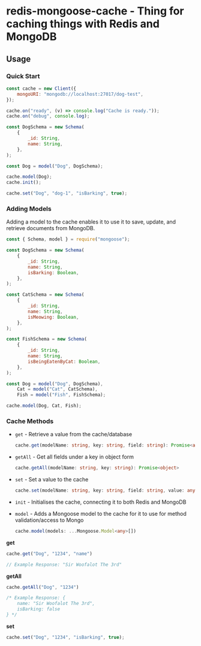 # redis-mongoose-cache - Thing for caching things with Redis and MongoDB

## Usage

### Quick Start

```js
const cache = new Client({
	mongoURI: "mongodb://localhost:27017/dog-test",
});

cache.on("ready", (v) => console.log("Cache is ready."));
cache.on("debug", console.log);

const DogSchema = new Schema(
	{
		_id: String,
		name: String,
	},
);

const Dog = model("Dog", DogSchema);

cache.model(Dog);
cache.init();

cache.set("Dog", "dog-1", "isBarking", true);
```

### Adding Models
Adding a model to the cache enables it to use it to save, update, and retrieve documents from MongoDB.
```js
const { Schema, model } = require("mongoose");

const DogSchema = new Schema(
	{
		_id: String,
        name: String,
        isBarking: Boolean,
	},
);

const CatSchema = new Schema(
	{
		_id: String,
        name: String,
        isMeowing: Boolean,
	},
);

const FishSchema = new Schema(
	{
		_id: String,
        name: String,
        isBeingEatenByCat: Boolean,
	},
);

const Dog = model("Dog", DogSchema),
    Cat = model("Cat", CatSchema),
    Fish = model("Fish", FishSchema);

cache.model(Dog, Cat, Fish);

```

### Cache Methods
- `get` - Retrieve a value from the cache/database
  
  ```ts
  cache.get(modelName: string, key: string, field: string): Promise<any>
  ```

- `getAll` - Get all fields under a key in object form

  ```ts
  cache.getAll(modelName: string, key: string): Promise<object>
  ```

- `set` - Set a value to the cache

  ```ts
  cache.set(modelName: string, key: string, field: string, value: any): Promise<boolean>
  ```

- `init` - Initialises the cache, connecting it to both Redis and MongoDB

- `model` - Adds a Mongoose model to the cache for it to use for method validation/access to Mongo

  ```ts
  cache.model(models: ...Mongoose.Model<any>[])
  ```

**get**

```js
cache.get("Dog", "1234", "name")

// Example Response: "Sir Woofalot The 3rd"
```

**getAll**

```js
cache.getAll("Dog", "1234")

/* Example Response: { 
    name: "Sir Woofalot The 3rd", 
    isBarking: false
} */
```

**set**
```js
cache.set("Dog", "1234", "isBarking", true);
```
